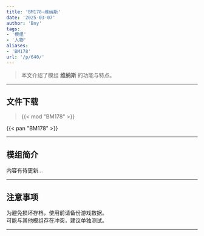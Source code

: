 ```yaml
---
title: 'BM178-维纳斯'
date: '2025-03-07'
author: 'Bny'
tags:
- '模组'
- '人物'
aliases:
- 'BM178'
url: '/p/640/'
---
```


> 本文介绍了模组 **维纳斯** 的功能与特点。

---

## 文件下载  

> {{< mod "BM178" >}}  

{{< pan "BM178" >}}  

---

## 模组简介

>  
内容有待更新...  

---

## 注意事项

>  
为避免损坏存档，使用前请备份游戏数据。  
可能与其他模组存在冲突，建议单独测试。  

---

